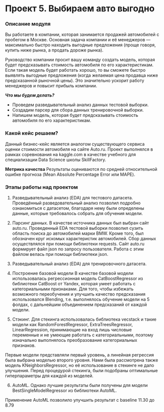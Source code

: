 # Проект 5. Выбираем авто выгодно

### Описание модуля  
Вы работаете в компании, которая занимается продажей автомобилей с пробегом в Москве. 
Основная задача компании и её менеджеров — максимально быстро находить выгодные предложения (проще говоря, купить ниже рынка, а продать дороже рынка).

Руководство компании просит вашу команду создать модель, которая будет предсказывать стоимость автомобиля по его характеристикам.
Если такая модель будет работать хорошо, то вы сможете быстро выявлять выгодные предложения (когда желаемая цена продавца ниже предсказанной рыночной цены). 
Это значительно ускорит работу менеджеров и повысит прибыль компании.   

***Что мы будем делать?***  
- Проведем разведывательный анализ данных тестовой выборки.
- Создадим парсер для сбора данных тренировочной выборки.
- Напишем модель, которая будет предсказывать стоимость автомобиля по его характеристикам. 


### Какой кейс решаем?
Данный бизнес-кейс является аналогом существующего сервиса оценки стоимости автомобиля на сайте Auto.ru.
Проект выполнялся в рамках соревнования на kaggle.com в качестве учебного для специализации Data Science школы SkillFactory.

**Метрика качества**
Результаты оцениваются по средней относительной ошибке прогноза (Mean Absolute Percentage Error или MAPE).

### Этапы работы над проектом  
1. Разведывательный анализ (EDA) для тестового датасета.
Проведённый разведовательный анализ позволил подробно ознакомиться с датасетом, благодаря нему были определены данные, которые требовалось собрать для обучения модели.

2. Парсинг данных.
В качестве источника данных был выбран сайт auto.ru. Проведенный EDA тестовой выборки позволил сузить область поиска до автомобилей марки BMW. 
Кроме того, был обозначен круг искомых характеристик автомобилей. Сбор данных осуществлялся при помощи библиотеки requests. 
Сайт auto.ru формирует файл json по запросу пользователя. Работа с этим файлом велась при помощи библиотеки json.

3. Разведывательный анализ (EDA) для тренировочного датасета.

4. Построение базовой модели
В качестве базовой модели использовалась регрессионная модель CatBoostRegressor из библиотеки CatBoost от Yandex, которая умеет работать с категориальными признаками. 
Для того, чтобы избежать возможного переобучения и улучшить качество предсказания использовался Blending, т.е. выполнялось обучение модели на 5 фолдах, с дальнейшим объединением предсказаний от каждой модели.

5. Стэкинг.
Для стекинга использовалась библиотека vecstack и такие модели как RandomForestRegressor, ExtraTreesRegressor, LinearRegression, принимающие на вход лишь числовые переменные и не умеющие работать с категориальными, поэтому изначально выполнялось преобразование категориальных признаков.

Первые модели представляли первый уровень, а линейная регрессия была выбрана моделью второго уровня. Нами была рассмотрена также модель KNeighborsRegressor, но её использование в стекинге не дало улучшения. 
Перед процедурой стекинга, были подобраны оптимальные гиперпараметры для каждой из моделей. 

6. AutoML.
Однако лучшие результаты были получены для модели BestSingleModelRegressor из библиотеки AutoML.

Применение AutoML позволило улучшить результат с baseline 11.30 до 8.79

